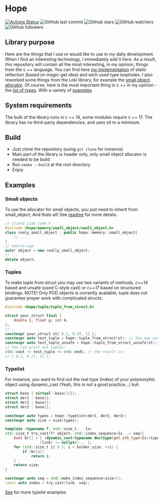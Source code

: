 # Hope
[![Actions Status](https://github.com/glensand/hope/workflows/Hope/badge.svg)](https://github.com/glensand/hope/actions)
![GitHub last commit](https://img.shields.io/github/last-commit/glensand/hope?color=red&style=plastic)
![GitHub stars](https://img.shields.io/github/stars/glensand/hope?style=social)
![GitHub watchers](https://img.shields.io/github/watchers/glensand/hope?style=social)
![GitHub followers](https://img.shields.io/github/followers/glensand?style=social)
## Library purpose
Here are the things that I use or would like to use in my daily development. When I find an interesting technology, I immediately add it here. As a result, this repository will contain all the most interesting, in my opinion, things from the c ++ language. You can find here [my implementation](https://github.com/glensand/hope/blob/master/source/tuple/tuple_from_struct.h) of static reflection (based on magic-get idea) and wich used type loopholes. I also reworked some things from the Loki library, for example the [small object allocator](https://github.com/glensand/hope/tree/master/source/memory/small_object). Of course, here is the most important thing in c ++ in my opinion - the [list of types](https://github.com/glensand/hope/tree/master/source/typelist). With a variety of [examples](https://github.com/glensand/hope/tree/master/samples/typelist).
## System requirements
The bulk of the library runs in c ++ 14, some modules require c ++ 17. The library has no third-party dependencies, and uses stl to a minimum.
## Build
- Just clone the repository (using ``git clone`` for instance)
- Main part of the library is header only, only small object allocator is needed to be build
- Run ``cmake --build`` at the root directory
- Enjoy
## Examples
### Small objects
To use the allocator for small objects, you just need to inherit from small_object; And thats all! See [readme](https://github.com/glensand/hope/tree/master/source/memory/small_object) for more details.
``` c++
// client_side_code.h
#include <hope/memory/small_object/small_object.h>
class realy_small_object : public hope::memory::small_object{
    // ...
}
// source.cpp
auto* object = new really_small_object;
// ...
delete object;
```
### Tuples
To make tuple from struct you may use two variants of methods, *c++14* based and unsafe (used C-style cast) or *c++17* based on structured bindings. NOTE! Only POD objects is currently available, tuple does not guarantee proper work with complicated structs.
```c++
#include <hope/tuple/tuple_from_struct.h>

struct your_struct final {
    double i; float g; int k;
};
// ...
constexpr your_struct st{ 0.1, 0.1f, 11 };
constexpr auto test_tuple = hope::tuple_from_struct(st); // You may use constexpr; safe version
constexpr auto test_tuple_unsafe = hope::tuple_from_struct_unsafe(st); // potentially unsafe version
// You can print out tuples: 
std::cout << test_tuple << std::endl; // the result is:
// { 0.1, 0.1f, 11 };
```
### Typelist
For instance, you want to find out the real type (index) of your polymorphic object using dynamic_cast (Yeah, this is not a good practice...) but:
``` c++
struct base { virtual ~base(){}};
struct der1 : base{};
struct der2 : base{};
struct der3 : base{};

constexpr auto types = hope::typelist<der1, der2, der3>;
constexpr auto size = size(types);

template <typename T, std::size_t... Is>
std::size_t try_cast(T* object, std::index_sequence<Is...> seq){
    bool br[] = { (dynamic_cast<typename decltype(get_nth_type<Is>(types))::Type*>
                (link) != nullptr)... };
    for (std::size_t i{ 0 }; i < holder_size; ++i) {
        if (br[i])
            return i;
    }
    return size;
}

constexpr auto seq = std::make_index_sequence<size>();
const auto index = try_cast(link, seq);
```
[See](https://github.com/glensand/hope/tree/master/samples/typelist) for more typelst examples

